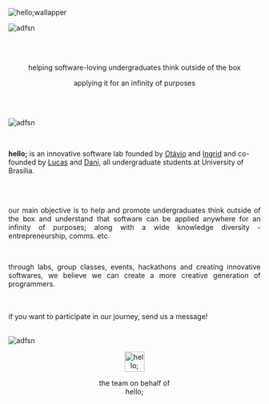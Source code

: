 
![hello;wallapper](https://user-images.githubusercontent.com/105679100/187541958-1bf9b89b-e1c2-4607-af0d-c9cc3c23b9cd.svg)



![adfsn](https://user-images.githubusercontent.com/105679100/187547930-a4ed3c2f-66c5-4428-a0a3-f40fee73309c.svg)

<br />
<br />

<p align="center">
helping software-loving undergraduates think outside of the box
</p>

<p align="center">
applying it for an infinity of purposes
</p>


<br />
<br />

![adfsn](https://user-images.githubusercontent.com/105679100/187547930-a4ed3c2f-66c5-4428-a0a3-f40fee73309c.svg)

<br />


<!--
> ### *English*

-->



**hello;** is an innovative software lab founded by [Otávio](https://github.com/knz13) and [Ingrid](https://github.com/ingavell) and co-founded by [Lucas](https://github.com/Lucas-AV) and [Dani](https://github.com/DanielleRodriguesilv), all undergraduate students at University of Brasília.

<br />
<br />

<p align="justify">
our main objective is to help and promote undergraduates think outside of the box and understand that software can be applied anywhere for an infinity of purposes; along with a wide knowledge diversity - entrepreneurship, comms. etc.
</p>

<br />

<p align="justify">
through labs, group classes, events, hackathons and creating innovative softwares, we believe we can create a more creative generation of programmers.
</p>

<br />
<br />
if you want to participate in our journey, send us a message!

<br />


<!--

> ### *Português do Brasil*


**hello;** é um laboratório de inovação de software criado por Otávio e Ingrid, ambos estudantes de graduação na Universidade de Brasília.

a ideia nasceu quando Otávio, estudante de graduação de engenharia de software, se viu muito insatisfeito em seu curso por este não possuir projetos práticos que criassem profissionais preparados para inovar e criar um futuro mais promissor. Nenhuma de suas matérias realmente ensinou como programar de forma diferente - ou melhorar - softwares.

já Ingrid, estudante de graduação de comunicação organizacional, por mais que ela não sabe programar ~~ainda~~, ela é responsável por contatar clientes, gerenciar projetos e gerenciar as comunicações (oii!).

### 👾 porquê existimos:

+ nosso **objetivo principal** é *ajudar estudantes de graduação de engenharia de software saírem de sua zona de conforto e entenderem que software pode ser aplicado em qualquer lugar de forma quase infinita*. Não, nós não estamos falando só de web aqui.


[![name](link to image on GH)](link to your URL)
-->




<br />


![adfsn](https://user-images.githubusercontent.com/105679100/187547930-a4ed3c2f-66c5-4428-a0a3-f40fee73309c.svg)



<a href="https://www.instagram.com/hello.softwarelab/"> 
  <p align="center">
    <img alt="hello; instagram" width="40px" src="https://user-images.githubusercontent.com/105679100/187542139-54452938-a50d-4aca-895a-cca8b6841fd3.svg" />  
  </p>
</a>

<p align="center">
the team on behalf of <br />
  hello;
</p>

